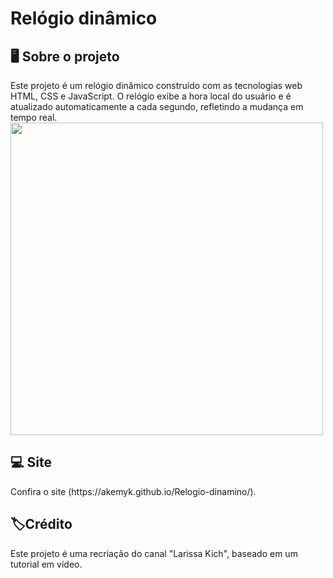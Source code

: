 # Relógio dinâmico
<h2>🖥️ Sobre o projeto </h2>
Este projeto é um relógio dinâmico construído com as tecnologias web HTML, CSS e JavaScript. O relógio exibe a hora local do usuário e é atualizado automaticamente a cada segundo, refletindo a mudança em tempo real.
<img src="https://github.com/user-attachments/assets/67604ae3-4b8a-4740-ae09-f5c263bd532e" width=500px>

<h2>💻 Site</h2>
Confira o site (https://akemyk.github.io/Relogio-dinamino/). 

<h2>🏷️Crédito</h2>
<p> Este projeto é uma recriação do canal "Larissa Kich", baseado em um tutorial em vídeo. </p>

